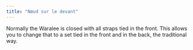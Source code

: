 ```yaml
---
title: "Nœud sur le devant"
---
```


Normally the Waralee is closed with all straps tied in the front. This allows you to change that to a set tied in the front and in the back, the traditional way.